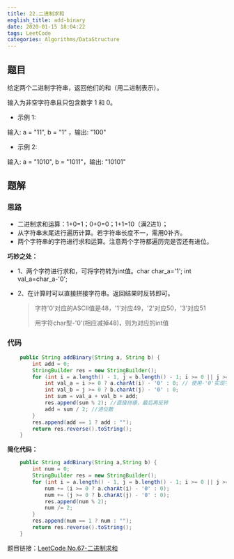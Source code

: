 ```yaml
---
title: 22.二进制求和
english_title: add-binary
date: 2020-01-15 18:04:22
tags: LeetCode
categories: Algorithms/DataStructure
---
```


## 题目

给定两个二进制字符串，返回他们的和（用二进制表示）。

输入为非空字符串且只包含数字 1 和 0。

* 示例 1:

输入: a = "11", b = "1"  ，输出: "100"

* 示例 2:

输入: a = "1010", b = "1011"，输出: "10101"

## 题解

### 思路

* 二进制求和运算：1+0=1；0+0=0；1+1=10（满2进1）；
* 从字符串末尾进行遍历计算。若字符串长度不一，需用0补齐。
* 两个字符串的字符进行求和运算。注意两个字符都遍历完是否还有进位。

**巧妙之处：**

* 1、两个字符进行求和，可将字符转为int值。char char_a='1'; int val_a=char_a-'0';

* 2、在计算时可以直接拼接字符串。返回结果时反转即可。

  > 字符'0'对应的ASCII值是48，'1'对应49，'2'对应50，'3'对应51
  >
  > 用字符char型-'0'(相应减掉48)，则为对应的int值

### 代码

```java
    public String addBinary(String a, String b) {
        int add = 0;
        StringBuilder res = new StringBuilder();
        for (int i = a.length() - 1, j = b.length() - 1; i >= 0 || j >= 0; i--, j--) {
            int val_a = i >= 0 ? a.charAt(i) - '0' : 0; // 使用-'0'实现字符转int值，若缺位，用0补齐
            int val_b = j >= 0 ? b.charAt(j) - '0' : 0;
            int sum = val_a + val_b + add;
            res.append(sum % 2); //直接拼接，最后再反转
            add = sum / 2; //进位数
        }
        res.append(add == 1 ? add : "");
        return res.reverse().toString();
    }
```

**简化代码：**

```java
    public String addBinary(String a,String b) {
        int num = 0;
        StringBuilder res = new StringBuilder();
        for (int i = a.length() - 1, j = b.length() - 1; i >= 0 || j >= 0; i--, j--) {
            num += (i >= 0 ? a.charAt(i) - '0' : 0);
            num += (j >= 0 ? b.charAt(j) - '0' : 0);
            res.append(num % 2);
            num /= 2;
        }
        res.append(num == 1 ? num : "");
        return res.reverse().toString();
    }
```

题目链接：[LeetCode No.67-二进制求和](https://leetcode-cn.com/problems/add-binary)
